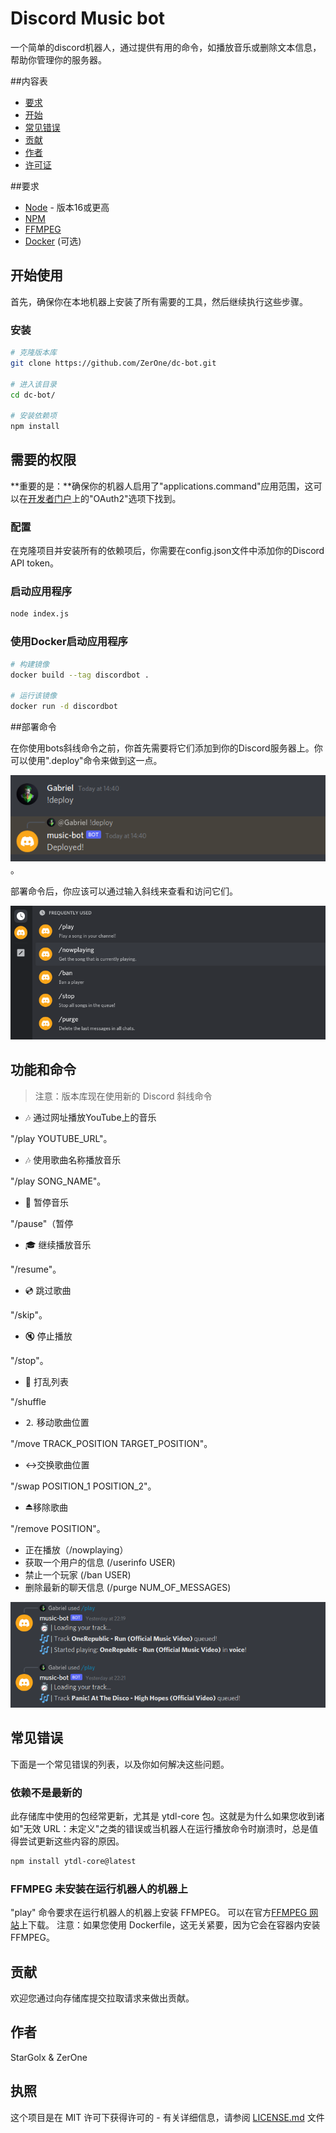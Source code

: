 <!-- # Discord Music bot

A simple discord bot that helps you manage your server by providing useful commands like playing music or deleting text messages.

You can find the tutorial about building a discord music bot [here](https://zerone.org/blog/dicord-music-bot). 

## Table of content

* [Requirements](#requirements)
* [Getting started](#getting-started)
* [Common errors](#common-errors)
* [Contributing](#contributing)
* [Author](#author)
* [License](#license)

## Requirements

- [Node](https://nodejs.org/en/) - Version 16 or higher
- [NPM](https://www.npmjs.com/)
- [FFMPEG](https://www.ffmpeg.org/)
- [Docker](https://www.docker.com/) (optional)

## Getting started

First, make sure you have all the required tools installed on your local machine then continue with these steps.

### Installation

```bash
# Clone the repository
git clone https://github.com/ZerOne/discord-bot.git

# Enter into the directory
cd discord-bot/

# Install the dependencies
npm install
```

## Required permissions

**Important:** Make sure that your bot has the "applications.commands" application scope enabled, which can be found under the "OAuth2" tap on the [developer portal](https://discord.com/developers/applications/)

### Configuration

After cloning the project and installing all dependencies, you need to add your Discord API token in the config.json file.

### Starting the application

```bash
node index.js
```

### Starting the application using Docker

```bash
# Build the image
docker build --tag discordbot .

# Run the image
docker run -d discordbot
```

## Deploying commands

Before you can use the bots slash command you first need to add them to your Discord server. You can use the "!deploy" command to do so.

<img src="./assets/deploy-commands.png">

After deploying the commands you should be able to see and access them by typing a slash:

<img src="./assets/commands.png">

## Features & Commands

> Note: The repository now uses the new Discord slash commands

* 🎶 Play music from YouTube via url

"/play YOUTUBE_URL"

* 🎶 Play music from using song name

"/play SONG_NAME"

* 📃 Pause music

"/pause"

* 🎓 Resume music

"/resume"

* 💿 Skip song

"/skip"

* 🔇 Stop music

"/stop"

* 🔀 Shuffle Queue

"/shuffle"

* ↕ Move song position

"/move TRACK_POSITION TARGET_POSITION"

* ↔️ Swap song positions

"/swap POSITION_1 POSITION_2"

* ⏏️ Remove song

"/remove POSITION"

* Now Playing (/nowplaying)
* Get information about a user (/userinfo USER)
* Ban a player (/ban USER)
* Delete the latest chat messages (/purge NUM_OF_MESSAGES)

<img src="./assets/playing_song.png">

## Common errors

Here is a list of common errors and how you can fix them.

### Dependencies aren't up to date

The packages used in this repository get updated often, especially the ytdl-core package. That is why it is always worth a try updating those if you get an error like "invalid URL: undefined" or when the bot crashes when running the play command.

"""bash
npm install ytdl-core@latest
"""

### FFMPEG is not installed on the machine running the bot

The "play" command requires FFMPEG to be installed on the machine that is running the bot. You can download it on the official [FFMPEG website](https://www.ffmpeg.org/). Note: This isn't relevant if you use the Dockerfile because it will install FFMPEG inside of the container.

## Contributing

You are welcome to contribute by submitting a Pull Request to the repository.

## Author

[ZerOne](https://zerone.org/)

## Support me

<a href="https://www.buymeacoffee.com/zerone" target="_blank"><img src="https://www.buymeacoffee.com/assets/img/custom_images/orange_img.png" alt="Buy Me A Coffee" style="height: 41px !important;width: 174px !important;box-shadow: 0px 3px 2px 0px rgba(190, 190, 190, 0.5) !important;-webkit-box-shadow: 0px 3px 2px 0px rgba(190, 190, 190, 0.5) !important;" ></a>

## License

This project is licensed under the MIT License - see the [LICENSE.md](LICENSE) file for details -->

# Discord Music bot

一个简单的discord机器人，通过提供有用的命令，如播放音乐或删除文本信息，帮助你管理你的服务器。

##内容表

* [要求](#requirements)
* [开始](#开始-开始)
* [常见错误](#common-errors)
* [贡献](#contributing)
* [作者](#author)
* [许可证](#license)

##要求

- [Node](https://nodejs.org/en/) - 版本16或更高
- [NPM](https://www.npmjs.com/)
- [FFMPEG](https://www.ffmpeg.org/)
- [Docker](https://www.docker.com/) (可选)

## 开始使用

首先，确保你在本地机器上安装了所有需要的工具，然后继续执行这些步骤。

### 安装

```bash
# 克隆版本库
git clone https://github.com/ZerOne/dc-bot.git

# 进入该目录
cd dc-bot/

# 安装依赖项
npm install
```

## 需要的权限

**重要的是：**确保你的机器人启用了"applications.command"应用范围，这可以在[开发者门户](https://discord.com/developers/applications/)上的"OAuth2"选项下找到。

### 配置

在克隆项目并安装所有的依赖项后，你需要在config.json文件中添加你的Discord API token。

### 启动应用程序

```bash
node index.js
```

### 使用Docker启动应用程序

```bash
# 构建镜像
docker build --tag discordbot .

# 运行该镜像
docker run -d discordbot
```

##部署命令

在你使用bots斜线命令之前，你首先需要将它们添加到你的Discord服务器上。你可以使用".deploy"命令来做到这一点。

<img src="./assets/deploy-commands.png">。

部署命令后，你应该可以通过输入斜线来查看和访问它们。

<img src="./assets/commands.png">

## 功能和命令

> 注意：版本库现在使用新的 Discord 斜线命令

* 🎶 通过网址播放YouTube上的音乐

"/play YOUTUBE_URL"。

* 🎶 使用歌曲名称播放音乐

"/play SONG_NAME"。

* 📃 暂停音乐

"/pause"（暂停

* 🎓 继续播放音乐

"/resume"。

* 💿 跳过歌曲

"/skip"。

* 🔇 停止播放

"/stop"。

* 🔀 打乱列表

"/shuffle

* ⒉ 移动歌曲位置

"/move TRACK_POSITION TARGET_POSITION"。

* ↔️交换歌曲位置

"/swap POSITION_1 POSITION_2"。

* ⏏️移除歌曲

"/remove POSITION"。

* 正在播放（/nowplaying）
* 获取一个用户的信息 (/userinfo USER)
* 禁止一个玩家 (/ban USER)
* 删除最新的聊天信息 (/purge NUM_OF_MESSAGES)

<img src="./assets/playing_song.png">

## 常见错误

下面是一个常见错误的列表，以及你如何解决这些问题。

### 依赖不是最新的

此存储库中使用的包经常更新，尤其是 ytdl-core 包。这就是为什么如果您收到诸如"无效 URL：未定义"之类的错误或当机器人在运行播放命令时崩溃时，总是值得尝试更新这些内容的原因。

```bash
npm install ytdl-core@latest
```

### FFMPEG 未安装在运行机器人的机器上

"play" 命令要求在运行机器人的机器上安装 FFMPEG。 可以在官方[FFMPEG 网站](https://www.ffmpeg.org/)上下载。 注意：如果您使用 Dockerfile，这无关紧要，因为它会在容器内安装 FFMPEG。

## 贡献

欢迎您通过向存储库提交拉取请求来做出贡献。

## 作者

StarGolx & ZerOne

## 执照

这个项目是在 MIT 许可下获得许可的 - 有关详细信息，请参阅 [LICENSE.md](LICENSE) 文件
